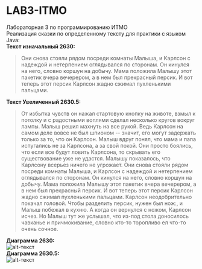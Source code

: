 # LAB3-ITMO
Лабораторная 3 по программированию ИТМО  
Реализация сказки по определенному тексту для практики с языком Java:  
**Текст изначальный 2630:**  
>Они снова стояли рядом посреди комнаты Малыша, и Карлсон с надеждой и нетерпением оглядывался по сторонам. Он кинулся на него, словно коршун на добычу. Мама положила Малышу этот пакетик вчера вечерером, а в нем был прекрасный персик. И вот теперь этот персик Карлсон жадно сжимал пухленькими пальцами.   
  
**Текст Увеличенный 2630.5:**  
>От избытка чувств он нажал стартовую кнопку на животе, взмыл к потолку и с радостными воплями сделал несколько кругов вокруг лампы. Малыш решил махнуть на все рукой. Ведь Карлсон на самом деле вовсе не был шпионом -- значит, его могут задержать только за то, что он Карлсон. Малыш вдруг понял, что мама и папа испугались не за Карлсона, а за свой покой. Они просто боялись, что если все будут ловить Карлсона, то скрывать его существование уже не удастся. Малышу показалось, что Карлсону всерьез ничего не угрожает. Они снова стояли рядом посреди комнаты Малыша, и Карлсон с надеждой и нетерпением оглядывался по сторонам. Он кинулся на него, словно коршун на добычу. Мама положила Малышу этот пакетик вчера вечерером, а в нем был прекрасный персик. И вот теперь этот персик Карлсон жадно сжимал пухленькими пальцами. Карлсон неодобрительно покачал головой. Чтобы разделить персик, нужен был нож:, и Малыш побежал в кухню. А когда он вернулся с ножом, Карлсон исчез. Но Малыш тут же услышал, что из-под стола доносилось чавканье и причмокивание, словно кто-то торопливо ел что-то очень сочное.
  
**Диаграмма 2630:**  
![alt-текст](https://i.ibb.co/WyHQtY8/Package-company2.png "2630")  
**Диаграмма 2630.5:**  
![alt-текст](https://i.ibb.co/YQtWwqJ/Package-company3.png "2630.5")  
